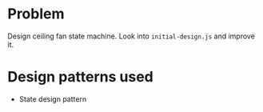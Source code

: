 # Problem
Design ceiling fan state machine. Look into `initial-design.js` and improve it.

# Design patterns used
- State design pattern
